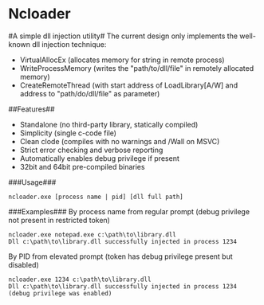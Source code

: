 Ncloader
========

#A simple dll injection utility#
The current design only implements the well-known dll injection technique:
  - VirtualAllocEx (allocates memory for string in remote process)
  - WriteProcessMemory (writes the "path/to/dll/file" in remotely allocated memory)
  - CreateRemoteThread (with start address of LoadLibrary[A/W] and address to "path/do/dll/file" as parameter)

##Features##
  - Standalone (no third-party library, statically compiled)
  - Simplicity (single c-code file)
  - Clean clode (compiles with no warnings and /Wall on MSVC)
  - Strict error checking and verbose reporting
  - Automatically enables debug privilege if present
  - 32bit and 64bit pre-compiled binaries

###Usage###
```
ncloader.exe [process name | pid] [dll full path]
```

###Examples###
By process name from regular prompt (debug privilege not present in restricted token)
```
ncloader.exe notepad.exe c:\path\to\library.dll
Dll c:\path\to\library.dll successfully injected in process 1234
```
By PID from elevated prompt (token has debug privilege present but disabled)
```
ncloader.exe 1234 c:\path\to\library.dll
Dll c:\path\to\library.dll successfully injected in process 1234 (debug privilege was enabled)
```
